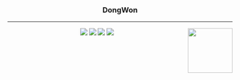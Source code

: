 <div align="center">
  
  ### DongWon

  
  ---
 <img align="right" width="100" src="https://github.com/geekygreek7/animated-pokemon-gifs/blob/master/80.gif" />
  
  <img src="https://img.shields.io/badge/Javascript-F7DF1E?style=flat&logo=javascript&logoColor=black"/> <img src="https://img.shields.io/badge/React-61DAFB?style=flat&logo=React&logoColor=black"/> <img src="https://img.shields.io/badge/Typescript-3178C6?style=flat&logo=Typescript&logoColor=white"/> <img src="https://img.shields.io/badge/React Native-61DAFB?style=flat&logo=react&logoColor=white"/>

</div>
